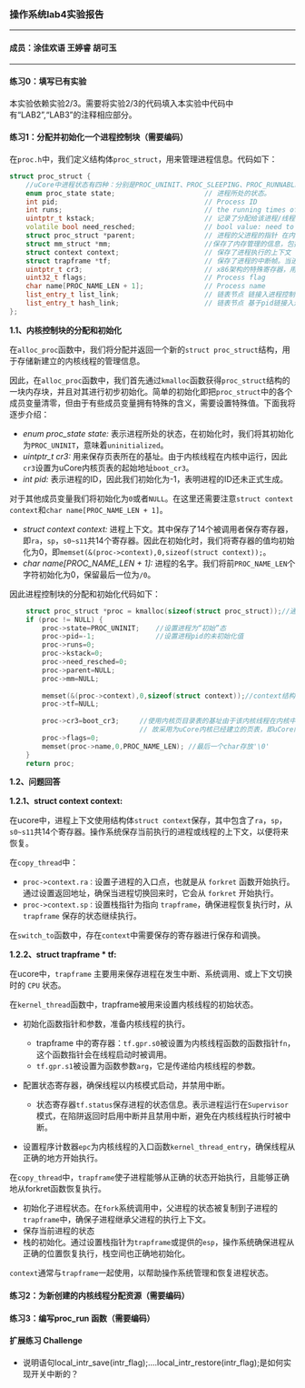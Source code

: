### 操作系统lab4实验报告

***

#### 成员：涂佳欢语 王婷睿 胡可玉

***

#### 练习0：填写已有实验

本实验依赖实验2/3。需要将实验2/3的代码填入本实验中代码中有“LAB2”,“LAB3”的注释相应部分。

#### 练习1：分配并初始化一个进程控制块（需要编码）

在`proc.h`中，我们定义结构体`proc_struct`，用来管理进程信息。代码如下：

```c++
struct proc_struct {
    //uCore中进程状态有四种：分别是PROC_UNINIT、PROC_SLEEPING、PROC_RUNNABLE、PROC_ZOMBIE
    enum proc_state state;                      // 进程所处的状态。
    int pid;                                    // Process ID
    int runs;                                   // the running times of Proces
    uintptr_t kstack;                           // 记录了分配给该进程/线程的内核栈的位置
    volatile bool need_resched;                 // bool value: need to be rescheduled to release CPU?
    struct proc_struct *parent;                 // 进程的父进程的指针 在内核中，只有内核创建的idle进程没有父进程
    struct mm_struct *mm;                       //保存了内存管理的信息，包括内存映射，虚存管理等内容
    struct context context;                     // 保存了进程执行的上下文（几个关键的寄存器的值）进程切换中还原之前进程的运行状态
    struct trapframe *tf;                       // 保存了进程的中断帧。当进程从用户空间跳进内核空间的时候，进程的执行状态被保存在了中断帧中
    uintptr_t cr3;                              // x86架构的特殊寄存器，用来保存页表所在的基址
    uint32_t flags;                             // Process flag
    char name[PROC_NAME_LEN + 1];               // Process name
    list_entry_t list_link;                     // 链表节点 链接入进程控制块的双向线性列表
    list_entry_t hash_link;                     // 链表节点 基于pid链接入进程控制块的哈希表
};

```

**1.1、内核控制块的分配和初始化**

在`alloc_proc`函数中，我们将分配并返回一个新的`struct proc_struct`结构，用于存储新建立的内核线程的管理信息。

因此，在`alloc_proc`函数中，我们首先通过`kmalloc`函数获得`proc_struct`结构的一块内存块，并且对其进行初步初始化。简单的初始化即把`proc_struct`中的各个成员变量清零，但由于有些成员变量拥有特殊的含义，需要设置特殊值。下面我将逐步介绍：

- *enum proc_state state:* 表示进程所处的状态，在初始化时，我们将其初始化为`PROC_UNINIT`，意味着`uninitialized`。
- *uintptr_t cr3:* 用来保存页表所在的基址。由于内核线程在内核中运行，因此`cr3`设置为uCore内核页表的起始地址`boot_cr3`。
- *int pid:* 表示进程的ID，因此我们初始化为-1，表明进程的ID还未正式生成。
  
对于其他成员变量我们将初始化为`0`或者`NULL`。在这里还需要注意`struct context context`和`char name[PROC_NAME_LEN + 1]`。

- *struct context context:* 进程上下文。其中保存了14个被调用者保存寄存器，即`ra`，`sp`，`s0~s11`共14个寄存器。因此在初始化时，我们将寄存器的值均初始化为0，即`memset(&(proc->context),0,sizeof(struct context));`。
- *char name[PROC_NAME_LEN + 1]:* 进程的名字。我们将前`PROC_NAME_LEN`个字符初始化为0，保留最后一位为`/0`。
  
因此进程控制块的分配和初始化代码如下：

```c++
    struct proc_struct *proc = kmalloc(sizeof(struct proc_struct));//通过kmalloc函数获得proc_struct结构的一块内存块
    if (proc != NULL) {
        proc->state=PROC_UNINIT;    //设置进程为“初始”态
        proc->pid=-1;               //设置进程pid的未初始化值
        proc->runs=0;
        proc->kstack=0;
        proc->need_resched=0;
        proc->parent=NULL;
        proc->mm=NULL;
        
        memset(&(proc->context),0,sizeof(struct context));//context结构体全部置为0
        proc->tf=NULL;
        
        proc->cr3=boot_cr3;     //使用内核页目录表的基址由于该内核线程在内核中运行，
                                // 故采用为uCore内核已经建立的页表，即uCore内核页表的起始地址boot_cr3
        proc->flags=0;
        memset(proc->name,0,PROC_NAME_LEN); //最后一个char存放'\0'
    }
    return proc;

```

**1.2、问题回答**

**1.2.1、struct context context:**

在ucore中，进程上下文使用结构体`struct context`保存，其中包含了`ra`，`sp`，`s0~s11`共14个寄存器。操作系统保存当前执行的进程或线程的上下文，以便将来恢复。

在`copy_thread`中：

- `proc->context.ra：`设置子进程的入口点，也就是从 `forkret` 函数开始执行。通过设置返回地址，确保当进程切换回来时，它会从 `forkret` 开始执行。
- `proc->context.sp：`设置栈指针为指向 `trapframe`，确保进程恢复执行时，从 `trapframe` 保存的状态继续执行。
  
在`switch_to`函数中，存在`context`中需要保存的寄存器进行保存和调换。

**1.2.2、struct trapframe \* tf:**

在ucore中，`trapframe` 主要用来保存进程在发生中断、系统调用、或上下文切换时的 `CPU` 状态。

在`kernel_thread`函数中，trapframe被用来设置内核线程的初始状态。

- 初始化函数指针和参数，准备内核线程的执行。
  - trapframe 中的寄存器：`tf.gpr.s0`被设置为内核线程函数的函数指针`fn`，这个函数指针会在线程启动时被调用。
  - `tf.gpr.s1`被设置为函数参数`arg`，它是传递给内核线程的参数。

- 配置状态寄存器，确保线程以内核模式启动，并禁用中断。
  - 状态寄存器`tf.status`保存进程的状态信息。表示进程运行在`Supervisor`模式，在陷阱返回时启用中断并且禁用中断，避免在内核线程执行时被中断。

- 设置程序计数器`epc`为内核线程的入口函数`kernel_thread_entry`，确保线程从正确的地方开始执行。


在`copy_thread`中，`trapframe`使子进程能够从正确的状态开始执行，且能够正确地从forkret函数恢复执行。

- 初始化子进程状态。在`fork`系统调用中，父进程的状态被复制到子进程的`trapframe`中，确保子进程继承父进程的执行上下文。
- 保存当前进程的状态
- 栈的初始化。通过设置栈指针为`trapframe`或提供的`esp`，操作系统确保进程从正确的位置恢复执行，栈空间也正确地初始化。

`context`通常与`trapframe`一起使用，以帮助操作系统管理和恢复进程状态。

#### 练习2：为新创建的内核线程分配资源（需要编码）

#### 练习3：编写proc_run 函数（需要编码）

#### 扩展练习 Challenge

- 说明语句local_intr_save(intr_flag);....local_intr_restore(intr_flag);是如何实现开关中断的？

